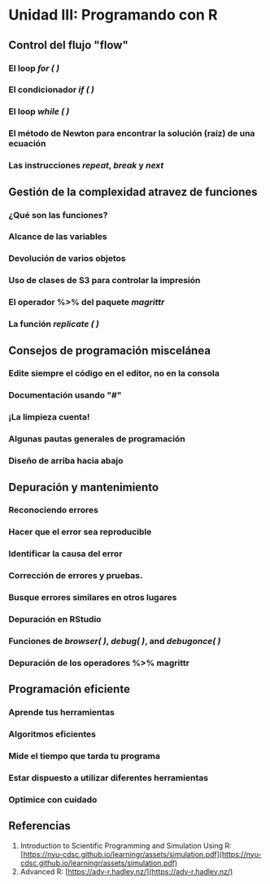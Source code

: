 
# Unidad III:   Programando con R

##  Control del flujo "flow"

### El loop *for ( )*
### El condicionador *if (  )*

### El loop *while ( )*

### El método de Newton para encontrar la solución (raíz) de una ecuación

### Las instrucciones *repeat*, *break* y *next*

## Gestión de la complexidad atravez de funciones

### ¿Qué son las funciones?
### Alcance de las variables
### Devolución de varios objetos
### Uso de clases de S3 para controlar la impresión
### El operador %>% del paquete *magrittr*
###  La función *replicate ( )*

## Consejos de programación miscelánea

### Edite siempre el código en el editor, no en la consola

### Documentación usando "#"

### ¡La limpieza cuenta!

### Algunas pautas generales de programación

### Diseño de arriba hacia abajo

## Depuración y mantenimiento

### Reconociendo errores

### Hacer que el error sea reproducible

### Identificar la causa del error

### Corrección de errores y pruebas.

### Busque errores similares en otros lugares

### Depuración en RStudio

### Funciones de *browser( )*, *debug( )*, and *debugonce( )* 

### Depuración de los operadores %>% magrittr

## Programación eficiente

### Aprende tus herramientas

### Algoritmos eficientes

### Mide el tiempo que tarda tu programa

### Estar dispuesto a utilizar diferentes herramientas

### Optimice con cuidado

## Referencias
1.  Introduction  to  Scientific  Programming and Simulation  Using R: [https://nyu-cdsc.github.io/learningr/assets/simulation.pdf](https://nyu-cdsc.github.io/learningr/assets/simulation.pdf)
2.  Advanced R: [https://adv-r.hadley.nz/](https://adv-r.hadley.nz/)

